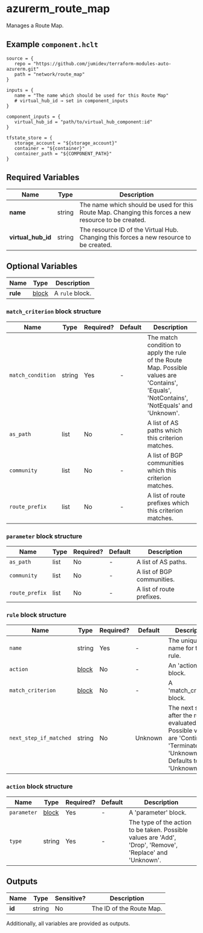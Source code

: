 # azurerm_route_map

Manages a Route Map.

## Example `component.hclt`

```hcl
source = {
   repo = "https://github.com/jumidev/terraform-modules-auto-azurerm.git"   
   path = "network/route_map"   
}

inputs = {
   name = "The name which should be used for this Route Map"   
   # virtual_hub_id → set in component_inputs
}

component_inputs = {
   virtual_hub_id = "path/to/virtual_hub_component:id"   
}

tfstate_store = {
   storage_account = "${storage_account}"   
   container = "${container}"   
   container_path = "${COMPONENT_PATH}"   
}

```

## Required Variables

| Name | Type |  Description |
| ---- | --------- |  ----------- |
| **name** | string |  The name which should be used for this Route Map. Changing this forces a new resource to be created. | 
| **virtual_hub_id** | string |  The resource ID of the Virtual Hub. Changing this forces a new resource to be created. | 

## Optional Variables

| Name | Type |  Description |
| ---- | --------- |  ----------- |
| **rule** | [block](#rule-block-structure) |  A `rule` block. | 

### `match_criterion` block structure

| Name | Type | Required? | Default | Description |
| ---- | ---- | --------- | ------- | ----------- |
| `match_condition` | string | Yes | - | The match condition to apply the rule of the Route Map. Possible values are 'Contains', 'Equals', 'NotContains', 'NotEquals' and 'Unknown'. |
| `as_path` | list | No | - | A list of AS paths which this criterion matches. |
| `community` | list | No | - | A list of BGP communities which this criterion matches. |
| `route_prefix` | list | No | - | A list of route prefixes which this criterion matches. |

### `parameter` block structure

| Name | Type | Required? | Default | Description |
| ---- | ---- | --------- | ------- | ----------- |
| `as_path` | list | No | - | A list of AS paths. |
| `community` | list | No | - | A list of BGP communities. |
| `route_prefix` | list | No | - | A list of route prefixes. |

### `rule` block structure

| Name | Type | Required? | Default | Description |
| ---- | ---- | --------- | ------- | ----------- |
| `name` | string | Yes | - | The unique name for the rule. |
| `action` | [block](#action-block-structure) | No | - | An 'action' block. |
| `match_criterion` | [block](#match_criterion-block-structure) | No | - | A 'match_criterion' block. |
| `next_step_if_matched` | string | No | Unknown | The next step after the rule is evaluated. Possible values are 'Continue', 'Terminate' and 'Unknown'. Defaults to 'Unknown'. |

### `action` block structure

| Name | Type | Required? | Default | Description |
| ---- | ---- | --------- | ------- | ----------- |
| `parameter` | [block](#parameter-block-structure) | Yes | - | A 'parameter' block. |
| `type` | string | Yes | - | The type of the action to be taken. Possible values are 'Add', 'Drop', 'Remove', 'Replace' and 'Unknown'. |



## Outputs

| Name | Type | Sensitive? | Description |
| ---- | ---- | --------- | --------- |
| **id** | string | No  | The ID of the Route Map. | 

Additionally, all variables are provided as outputs.
